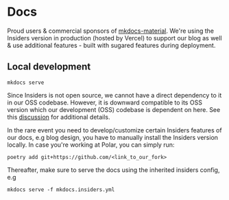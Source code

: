 # Docs

Proud users & commercial sponsors of [mkdocs-material](https://github.com/squidfunk/mkdocs-material). We're using the Insiders version in production (hosted by Vercel) to support our blog as well & use additional features - built with sugared features during deployment.

## Local development

```
mkdocs serve
```

Since Insiders is not open source, we cannot have a direct dependency to it in our OSS codebase. However, it is downward compatible to its OSS version which our development (OSS) codebase is dependent on here. See this [discussion](https://github.com/squidfunk/mkdocs-material/discussions/3844) for additional details.

In the rare event you need to develop/customize certain Insiders features of our docs, e.g blog design, you have to manually install the Insiders version locally. In case you're working at Polar, you can simply run:

```
poetry add git+https://github.com/<link_to_our_fork>
```

Thereafter, make sure to serve the docs using the inherited insiders config, e.g

```
mkdocs serve -f mkdocs.insiders.yml
```

